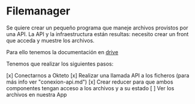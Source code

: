 # Filemanager

Se quiere crear un pequeño programa que maneje archivos provistos por una API. La API y la infraestructura están resultas: necesito crear un front que acceda y muestre los archivos.

Para ello tenemos la documentación en [drive](https://docs.google.com/document/d/1bcOZRaCNTHUjIk4LRnT4o2TSSbwkKOYYnUCPI8UaAMY/edit)

Tenemos que realizar los siguientes pasos:

[x] Conectarnos a Okteto
[x] Realizar una llamada API a los ficheros (para más info ver "conexion-api.md")
[x] Crear reducer para que ambos componentes tengan acceso a los archivos y a su estado
[ ] Ver los archivos en nuestra App
